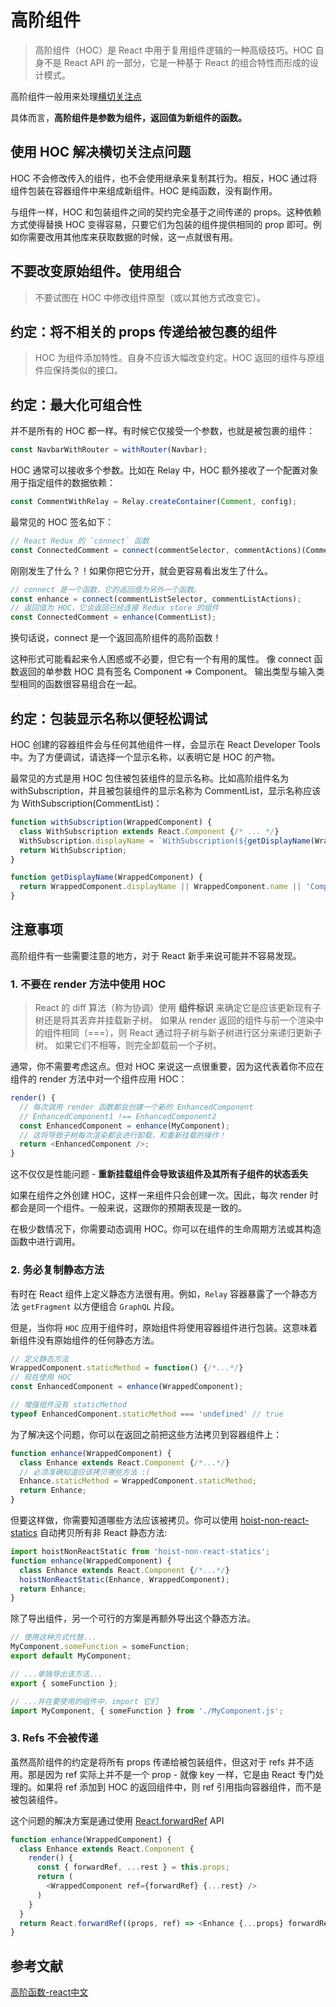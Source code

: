 <!--
 * @Author: your name
 * @Date: 2021-07-05 19:55:35
 * @LastEditTime: 2021-07-06 15:34:12
 * @LastEditors: Please set LastEditors
 * @Description: In User Settings Edit
 * @FilePath: \Note\src\4_框架\React\20210705_高阶函数.md
-->

# 高阶组件

> 高阶组件（HOC）是 React 中用于复用组件逻辑的一种高级技巧。HOC 自身不是 React API 的一部分，它是一种基于 React 的组合特性而形成的设计模式。

高阶组件一般用来处理[横切关注点](https://zhuanlan.zhihu.com/p/76618283)

具体而言，**高阶组件是参数为组件，返回值为新组件的函数。**

## 使用 HOC 解决横切关注点问题

HOC 不会修改传入的组件，也不会使用继承来复制其行为。相反，HOC 通过将组件包装在容器组件中来组成新组件。HOC 是纯函数，没有副作用。

与组件一样，HOC 和包装组件之间的契约完全基于之间传递的 props。这种依赖方式使得替换 HOC 变得容易，只要它们为包装的组件提供相同的 prop 即可。例如你需要改用其他库来获取数据的时候，这一点就很有用。

## 不要改变原始组件。使用组合

> 不要试图在 HOC 中修改组件原型（或以其他方式改变它）。

## 约定：将不相关的 props 传递给被包裹的组件

> HOC 为组件添加特性。自身不应该大幅改变约定。HOC 返回的组件与原组件应保持类似的接口。  

## 约定：最大化可组合性

并不是所有的 HOC 都一样。有时候它仅接受一个参数，也就是被包裹的组件：

``` javascript
const NavbarWithRouter = withRouter(Navbar);
```

HOC 通常可以接收多个参数。比如在 Relay 中，HOC 额外接收了一个配置对象用于指定组件的数据依赖：

``` javascript
const CommentWithRelay = Relay.createContainer(Comment, config);
```

最常见的 HOC 签名如下：

``` javascript
// React Redux 的 `connect` 函数
const ConnectedComment = connect(commentSelector, commentActions)(CommentList);
```

刚刚发生了什么？！如果你把它分开，就会更容易看出发生了什么。

``` javascript
// connect 是一个函数，它的返回值为另外一个函数。
const enhance = connect(commentListSelector, commentListActions);
// 返回值为 HOC，它会返回已经连接 Redux store 的组件
const ConnectedComment = enhance(CommentList);
```

换句话说，connect 是一个返回高阶组件的高阶函数！

这种形式可能看起来令人困惑或不必要，但它有一个有用的属性。 像 connect 函数返回的单参数 HOC 具有签名 Component => Component。 输出类型与输入类型相同的函数很容易组合在一起。

## 约定：包装显示名称以便轻松调试

HOC 创建的容器组件会与任何其他组件一样，会显示在 React Developer Tools 中。为了方便调试，请选择一个显示名称，以表明它是 HOC 的产物。

最常见的方式是用 HOC 包住被包装组件的显示名称。比如高阶组件名为 withSubscription，并且被包装组件的显示名称为 CommentList，显示名称应该为 WithSubscription(CommentList)：

``` javascript
function withSubscription(WrappedComponent) {
  class WithSubscription extends React.Component {/* ... */}
  WithSubscription.displayName = `WithSubscription(${getDisplayName(WrappedComponent)})`;
  return WithSubscription;
}

function getDisplayName(WrappedComponent) {
  return WrappedComponent.displayName || WrappedComponent.name || 'Component';
}
```

## 注意事项

高阶组件有一些需要注意的地方，对于 React 新手来说可能并不容易发现。

### 1. 不要在 render 方法中使用 HOC

> React 的 diff 算法（称为协调）使用 **组件标识** 来确定它是应该更新现有子树还是将其丢弃并挂载新子树。 如果从 render 返回的组件与前一个渲染中的组件相同（===），则 React 通过将子树与新子树进行区分来递归更新子树。 如果它们不相等，则完全卸载前一个子树。

通常，你不需要考虑这点。但对 HOC 来说这一点很重要，因为这代表着你不应在组件的 render 方法中对一个组件应用 HOC：

``` javascript
render() {
  // 每次调用 render 函数都会创建一个新的 EnhancedComponent
  // EnhancedComponent1 !== EnhancedComponent2
  const EnhancedComponent = enhance(MyComponent);
  // 这将导致子树每次渲染都会进行卸载，和重新挂载的操作！
  return <EnhancedComponent />;
}
```

这不仅仅是性能问题 - **重新挂载组件会导致该组件及其所有子组件的状态丢失**

如果在组件之外创建 HOC，这样一来组件只会创建一次。因此，每次 render 时都会是同一个组件。一般来说，这跟你的预期表现是一致的。

在极少数情况下，你需要动态调用 HOC。你可以在组件的生命周期方法或其构造函数中进行调用。

### 2. 务必复制静态方法

有时在 React 组件上定义静态方法很有用。例如，`Relay` 容器暴露了一个静态方法 `getFragment` 以方便组合 `GraphQL` 片段。

但是，当你将 `HOC` 应用于组件时，原始组件将使用容器组件进行包装。这意味着新组件没有原始组件的任何静态方法。

``` javascript
// 定义静态方法
WrappedComponent.staticMethod = function() {/*...*/}
// 现在使用 HOC
const EnhancedComponent = enhance(WrappedComponent);

// 增强组件没有 staticMethod
typeof EnhancedComponent.staticMethod === 'undefined' // true
```

为了解决这个问题，你可以在返回之前把这些方法拷贝到容器组件上：

``` javascript
function enhance(WrappedComponent) {
  class Enhance extends React.Component {/*...*/}
  // 必须准确知道应该拷贝哪些方法 :(
  Enhance.staticMethod = WrappedComponent.staticMethod;
  return Enhance;
}
```

但要这样做，你需要知道哪些方法应该被拷贝。你可以使用 [hoist-non-react-statics](https://github.com/mridgway/hoist-non-react-statics) 自动拷贝所有非 React 静态方法:

``` javascript
import hoistNonReactStatic from 'hoist-non-react-statics';
function enhance(WrappedComponent) {
  class Enhance extends React.Component {/*...*/}
  hoistNonReactStatic(Enhance, WrappedComponent);
  return Enhance;
}
```

除了导出组件，另一个可行的方案是再额外导出这个静态方法。

``` javascript
// 使用这种方式代替...
MyComponent.someFunction = someFunction;
export default MyComponent;

// ...单独导出该方法...
export { someFunction };

// ...并在要使用的组件中，import 它们
import MyComponent, { someFunction } from './MyComponent.js';
```

### 3. Refs 不会被传递

虽然高阶组件的约定是将所有 props 传递给被包装组件，但这对于 refs 并不适用。那是因为 ref 实际上并不是一个 prop - 就像 key 一样，它是由 React 专门处理的。如果将 ref 添加到 HOC 的返回组件中，则 ref 引用指向容器组件，而不是被包装组件。

这个问题的解决方案是通过使用 [React.forwardRef](https://zh-hans.reactjs.org/docs/forwarding-refs.html) API

``` javascript
function enhance(WrappedComponent) {
  class Enhance extends React.Component {
    render() {
      const { forwardRef, ...rest } = this.props;
      return (
        <WrappedComponent ref={forwardRef} {...rest} />
      )
    }
  }
  return React.forwardRef((props, ref) => <Enhance {...props} forwardRef={ref}>)
}
```

## 参考文献

[高阶函数-react中文](https://zh-hans.reactjs.org/docs/higher-order-components.html)
